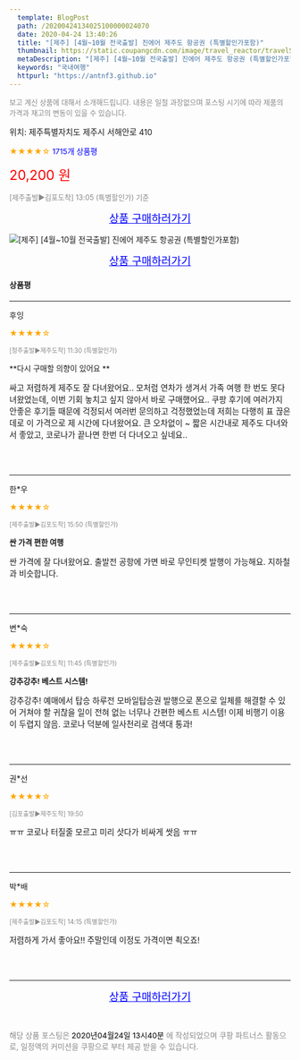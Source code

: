 ```yaml
---
  template: BlogPost
  path: /20200424134025100000024070
  date: 2020-04-24 13:40:26
  title: "[제주] [4월~10월 전국출발] 진에어 제주도 항공권 (특별할인가포함)"
  thumbnail: https://static.coupangcdn.com/image/travel_reactor/travelSeller/common/A00071512/2bad4858-d16a-47ae-a17a-ca253f739db2.jpg
  metaDescription: "[제주] [4월~10월 전국출발] 진에어 제주도 항공권 (특별할인가포함),국내여행"
  keywords: "국내여행"
  httpurl: "https://antnf3.github.io"
---
```

  
<span style="color: #888;font-size:0.8rem">보고 계신 상품에 대해서 소개해드립니다.
내용은 일절 과장없으며 포스팅 시기에 따라 제품의 가격과 재고의 변동이 있을 수 있습니다.</span>
  
<span style="font-size: 0.9rem;">위치: 제주특별자치도 제주시 서해안로 410 </span>
  
<span style="color: orange;">★★★★☆</span> <span style="color: blue;font-size: 0.85rem;">1715개 상품평</span>
  
<span style="color: red;font-size: 1.5rem;">20,200 원</span>
  
<span style="color: #888;font-size:0.8rem"> [제주출발▶김포도착] 13:05 (특별할인가) 기준</span>



<p align="center"><a href="http://me2.do/GeYo6vBO" style="font-size: 1.2rem; color: blue;">상품 구매하러가기</a></p>

![[제주] [4월~10월 전국출발] 진에어 제주도 항공권 (특별할인가포함)](https://image15.coupangcdn.com/image/travelSeller/common/A00071512/519d5c62-cead-4789-b8c4-78b46295ac7e.jpg)

<p align="center"><a href="http://me2.do/GeYo6vBO" style="font-size: 1.2rem; color: blue;">상품 구매하러가기</a></p>

#### 상품평
  
---
  
후잉
    
<span style="color: orange;">★★★★☆</span>
    
<span style="color: #888;font-size:0.7rem">[청주출발▶제주도착] 11:30 (특별할인가)</span>
    
<span style="font-size:0.85rem">**다시 구매할 의향이 있어요 **</span>
    
<span style="font-size: 0.9rem;">싸고 저렴하게 제주도 잘 다녀왔어요.. 모처럼 연차가 생겨서 가족 여행 한 번도 못다녀왔었는데, 이번 기회 놓치고 싶지 않아서 바로 구매했어요.. 쿠팡 후기에 여러가지 안좋은 후기들 때문에 걱정되서 여러번 문의하고 걱정했었는데 
저희는 다행히 표 끊은 데로 이 가격으로 제 시간에 다녀왔어요. 큰 오차없이 ~
짧은 시간내로 제주도 다녀와서 좋았고, 코로나가 끝나면 한번 더 다녀오고 싶네요..</span>
    
<br>
<br>

---
  
한*우
    
<span style="color: orange;">★★★★☆</span>
    
<span style="color: #888;font-size:0.7rem"> [제주출발▶김포도착] 15:50 (특별할인가)</span>
    
<span style="font-size:0.85rem">**싼 가격 편한 여행**</span>
    
<span style="font-size: 0.9rem;">싼 가격에 잘 다녀왔어요. 출발전 공항에 가면 바로 무인티켓 발행이 가능해요. 지하철과 비슷합니다.</span>
    
<br>
<br>

---
  
변*숙
    
<span style="color: orange;">★★★★☆</span>
    
<span style="color: #888;font-size:0.7rem">[제주출발▶김포도착] 11:45 (특별할인가)</span>
    
<span style="font-size:0.85rem">**강추강추! 베스트 시스템!**</span>
    
<span style="font-size: 0.9rem;">강추강추! 예매에서 탑승 하루전 모바일탑승권 발행으로 폰으로 일체를 해결할 수 있어 거쳐야 할 귀찮을 일이 전혀 없는 너무나 간편한 베스트 시스템! 이제 비행기 이용이 두렵지 않음. 코로나 덕분에 일사천리로 검색대 통과!</span>
    
<br>
<br>

---
  
권*선
    
<span style="color: orange;">★★★★☆</span>
    
<span style="color: #888;font-size:0.7rem"> [김포출발▶제주도착] 19:50</span>
    

    
<span style="font-size: 0.9rem;">ㅠㅠ
코로나 터질줄 모르고
미리 삿다가
비싸게 쌋음
ㅠㅠ</span>
    
<br>
<br>

---
  
박*배
    
<span style="color: orange;">★★★★☆</span>
    
<span style="color: #888;font-size:0.7rem"> [제주출발▶김포도착] 14:15 (특별할인가)</span>
    

    
<span style="font-size: 0.9rem;">저렴하게 가서 좋아요!! 
주말인데 이정도 가격이면 쵝오죠!</span>
    
<br>
<br>


  
---
  
<p align="center"><a href="http://me2.do/GeYo6vBO" style="font-size: 1.2rem; color: blue;">상품 구매하러가기</a></p>
  
<br>
  
<span style="font-size: 0.85rem; color: #888;">해당 상품 포스팅은 <span style="color: #000;"> 2020년04월24일 13시40분 </span> 에 작성되었으며 쿠팡 파트너스 활동으로, 일정액의 커미션을 쿠팡으로 부터 제공 받을 수 있습니다.</span>